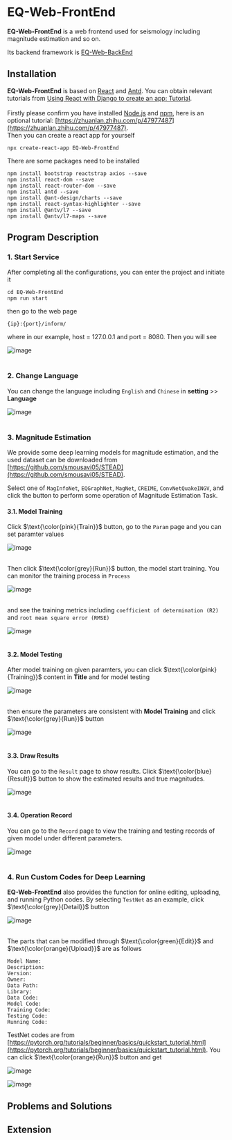 # EQ-Web-FrontEnd
**EQ-Web-FrontEnd** is a web frontend used for seismology including magnitude estimation and so on. <br>

Its backend framework is [EQ-Web-BackEnd](https://github.com/zw-Ch/EQ-Web-BackEnd)<br>

## Installation
**EQ-Web-FrontEnd**  is based on [React](https://react.dev/) and [Antd](https://ant-design.antgroup.com/index-cn). You can obtain relevant tutorials from [Using React with Django to create an app: Tutorial](https://blog.logrocket.com/using-react-django-create-app-tutorial/#building-react-app).<br> <br>
Firstly please confirm you have installed [Node.js](https://nodejs.p2hp.com/) and [npm](https://npm.p2hp.com/), here is an optional tutorial: [https://zhuanlan.zhihu.com/p/47977487](https://zhuanlan.zhihu.com/p/47977487). <br>
Then you can create a react app for yourself <br>
```
npx create-react-app EQ-Web-FrontEnd
```
There are some packages need to be installed<br>
```
npm install bootstrap reactstrap axios --save
npm install react-dom --save
npm install react-router-dom --save
npm install antd --save
npm install @ant-design/charts --save
npm install react-syntax-highlighter --save
npm install @antv/l7 --save
npm install @antv/l7-maps --save
```

## Program Description
### 1. Start Service
After completing all the configurations, you can enter the project and initiate it
```
cd EQ-Web-FrontEnd
npm run start
```
then go to the web page <br>
```
{ip}:{port}/inform/
```
where in our example, host = 127.0.0.1 and port = 8080. Then you will see <br>

![image](https://github.com/zw-Ch/EQ-Web-FrontEnd/blob/main/image/inform.png)<br><br>

### 2. Change Language
You can change the language including `English` and `Chinese` in **setting** >> **Language** <br>

![image](https://github.com/zw-Ch/EQ-Web-FrontEnd/blob/main/image/change_language.png)<br><br>

### 3. Magnitude Estimation
We provide some deep learning models for magnitude estimation, and the used dataset can be downloaded from [https://github.com/smousavi05/STEAD](https://github.com/smousavi05/STEAD). <br>

Select one of `MagInfoNet`, `EQGraphNet`, `MagNet`, `CREIME`, `ConvNetQuakeINGV`, and click the button to perform some operation of Magnitude Estimation Task.

#### 3.1. Model Training
Click $\text{\color{pink}{Train}}$ button, go to the `Param` page and you can set paramter values <br>

![image](https://github.com/zw-Ch/EQ-Web-FrontEnd/blob/main/image/train_param.png) <br><br>

Then click $\text{\color{grey}{Run}}$ button, the model start training. You can monitor the training process in `Process` <br>

![image](https://github.com/zw-Ch/EQ-Web-FrontEnd/blob/main/image/train_run.png) <br><br>

and see the training metrics including `coefficient of determination (R2)` and `root mean square error (RMSE)`

![image](https://github.com/zw-Ch/EQ-Web-FrontEnd/blob/main/image/train_output.png) <br><br>

#### 3.2. Model Testing
After model training on given paramters, you can click $\text{\color{pink}{Training}}$ content in **Title** and for model testing <br>

![image](https://github.com/zw-Ch/EQ-Web-FrontEnd/blob/main/image/go_test.png) <br><br>

then ensure the parameters are consistent with **Model Training** and click $\text{\color{grey}{Run}}$ button

![image](https://github.com/zw-Ch/EQ-Web-FrontEnd/blob/main/image/test_run.png) <br><br>

#### 3.3. Draw Results
You can go to the `Result` page to show results. Click $\text{\color{blue}{Result}}$ button to show the estimated results and true magnitudes. <br>

![image](https://github.com/zw-Ch/EQ-Web-FrontEnd/blob/main/image/test_result.png) <br><br>

#### 3.4. Operation Record
You can go to the `Record` page to view the training and testing records of given model under different parameters. <br>

![image](https://github.com/zw-Ch/EQ-Web-FrontEnd/blob/main/image/test_record.png) <br><br>

### 4. Run Custom Codes for Deep Learning
**EQ-Web-FrontEnd** also provides the function for online editing, uploading, and running Python codes. By selecting `TestNet` as an example, click $\text{\color{grey}{Detail}}$ button 

![image](https://github.com/zw-Ch/EQ-Web-FrontEnd/blob/main/image/TestNet_detail.png) <br><br>

The parts that can be modified through $\text{\color{green}{Edit}}$ and $\text{\color{orange}{Upload}}$ are as follows
```
Model Name:
Description:
Version:
Owner:
Data Path:
Library:
Data Code:
Model Code:
Training Code:
Testing Code:
Running Code:
```
TestNet codes are from [https://pytorch.org/tutorials/beginner/basics/quickstart_tutorial.html](https://pytorch.org/tutorials/beginner/basics/quickstart_tutorial.html). You can click $\text{\color{orange}{Run}}$ button and get <br>

![image](https://github.com/zw-Ch/EQ-Web-FrontEnd/blob/main/image/TestNet_code_data.png) <br>

![image](https://github.com/zw-Ch/EQ-Web-FrontEnd/blob/main/image/TestNet_code_run.png) <br>

## Problems and Solutions

## Extension
